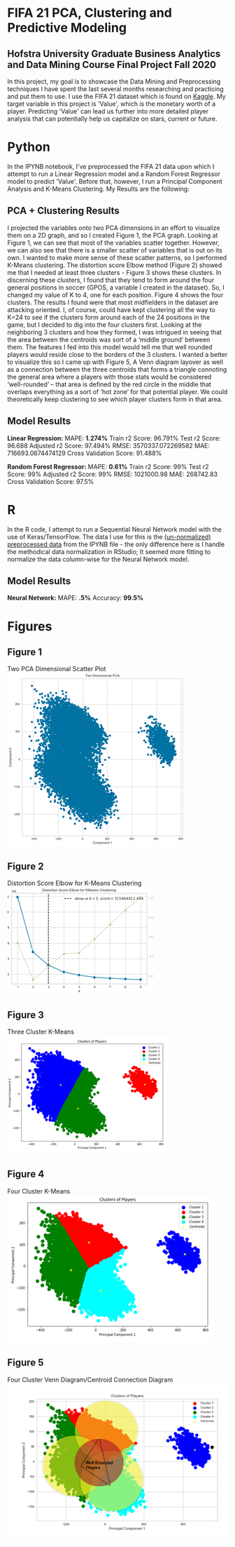 # FIFA 21 PCA, Clustering and Predictive Modeling
## Hofstra University Graduate Business Analytics and Data Mining Course Final Project Fall 2020
In this project, my goal is to showcase the Data Mining and Preprocessing techniques I have spent the last several months researching and practicing and put them to use. I use the FIFA 21 dataset which is found on [Kaggle](https://www.kaggle.com/ekrembayar/fifa-21-complete-player-dataset). My target variable in this project is 'Value', which is the monetary worth of a player. Predicting 'Value' can lead us further into more detailed player analysis that can potentially help us capitalize on stars, current or future.

# Python
In the IPYNB notebook, I've preprocessed the FIFA 21 data upon which I attempt to run a Linear Regression model and a Random Forest Regressor model to predict 'Value'. Before that, however, I run a Principal Component Analysis and K-Means Clustering. My Results are the following:
## PCA + Clustering Results
I projected the variables onto two PCA dimensions in an effort to visualize them on a 2D graph, and so I created Figure 1, the PCA graph. Looking at Figure 1, we can see that most of the variables scatter together. However, we can also see that there is a smaller scatter of variables that is out on its own.
I wanted to make more sense of these scatter patterns, so I performed K-Means clustering. The distortion score Elbow method (Figure 2) showed me that I needed at least three clusters - Figure 3 shows these clusters. In discerning these clusters, I found that they tend to form around the four general positions in soccer (GPOS, a variable I created in the dataset). So, I changed my value of K to 4, one for each position. Figure 4 shows the four clusters. The results I found were that most midfielders in the dataset are attacking oriented. I, of course, could have kept clustering all the way to K=24 to see if the clusters form around each of the 24 positions in the game, but I decided to dig into the four clusters first.
Looking at the neighboring 3 clusters and how they formed, I was intrigued in seeing that the area between the centroids was sort of a ‘middle ground’ between them. The features I fed into this model would tell me that well rounded players would reside close to the borders of the 3 clusters. I wanted a better to visualize this so I came up with Figure 5, A Venn diagram layover as well as a connection between the three centroids that forms a triangle connoting the general area where a players with those stats would be considered ‘well-rounded’ – that area is defined by the red circle in the middle that overlaps everything as a sort of ‘hot zone’ for that potential player. We could theoretically keep clustering to see which player clusters form in that area.

## Model Results
__Linear Regression:__
MAPE: __1.274%__ 
Train r2 Score: 96.791% 
Test r2 Score: 96.688 
Adjusted r2 Score: 97.494% 
RMSE: 3570337.072269582 
MAE: 716693.0674474129 
Cross Validation Score: 91.488% 

__Random Forest Regressor:__
MAPE: __0.61%__
Train r2 Score: 99%
Test r2 Score: 99%
Adjusted r2 Score: 99%
RMSE: 1021000.98
MAE: 268742.83
Cross Validation Score: 97.5%

# R
In the R code, I attempt to run a Sequential Neural Network model with the use of Keras/TensorFlow. The data I use for this is the [(un-normalized) preprocessed data](https://github.com/arvin-ds/FIFA21_Project/blob/main/FIFATrain.csv) from the IPYNB file  - the only difference here is I handle the methodical data normalization in RStudio; It seemed more fitting to normalize the data column-wise for the Neural Network model.
## Model Results
__Neural Network:__
MAPE: __.5%__
Accuracy: __99.5%__

# Figures
## Figure 1
Two PCA Dimensional Scatter Plot
![](images/Picture1.png)
## Figure 2
Distortion Score Elbow for K-Means Clustering
![](images/Picture2.png)
## Figure 3
Three Cluster K-Means
![](images/Picture3.png)
## Figure 4
Four Cluster K-Means
![](images/Picture4.png)
## Figure 5
Four Cluster Venn Diagram/Centroid Connection Diagram
![](images/Picture5.png)

